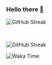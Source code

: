 ### Hello there 👋


![GitHub Streak](https://github-readme-streak-stats.herokuapp.com/?user=weryzebra-yue&theme=swift&hide_border=false&include_all_commits=true)

<br/>


![GitHub Streak](https://wery-zebra-yue.vercel.app/)

![Waka Time](https://github-readme-stats.vercel.app/api/wakatime?username=WeryZebra)



